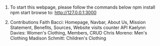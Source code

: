 1. To start this webpage, please follow the commands below
    npm install
    npm start
    browse to: http://127.0.0.1:3000

2. Contributions
    Faith Bacci: Homepage, Navbar, About Us, Mission Statement, Benefits, Sources, Website visits counter API
    Kaelynn Davies: Women's Clothing, Members, CRUD
    Chris Moreno: Men's Clothing
    Madison Schmitt: Children's Clothing
